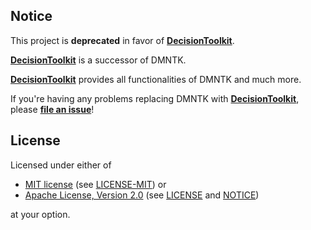 [mit-url]: https://opensource.org/licenses/MIT
[mit-license-url]: https://github.com/dmntk/dmntk.test.runner/blob/main/LICENSE-MIT
[apache-url]: https://www.apache.org/licenses/LICENSE-2.0
[apache-license-url]: https://github.com/dmntk/dmntk.test.runner/blob/main/LICENSE
[apache-notice-url]: https://github.com/dmntk/dmntk.test.runner/blob/main/NOTICE
[crates-url]: https://crates.io/crates/dsntk
[issues-url]: https://github.com/DecisionToolkit/dsntk-rs/issues

## Notice

This project is **deprecated** in favor of [**DecisionToolkit**][crates-url].

[**DecisionToolkit**][crates-url] is a successor of DMNTK.

[**DecisionToolkit**][crates-url] provides all functionalities of DMNTK and much more.

If you're having any problems replacing DMNTK with [**DecisionToolkit**][crates-url],
please [**file an issue**][issues-url]!

## License

Licensed under either of

- [MIT license][mit-url] (see [LICENSE-MIT][mit-license-url]) or
- [Apache License, Version 2.0][apache-url] (see [LICENSE][apache-license-url] and [NOTICE][apache-notice-url])

at your option.

